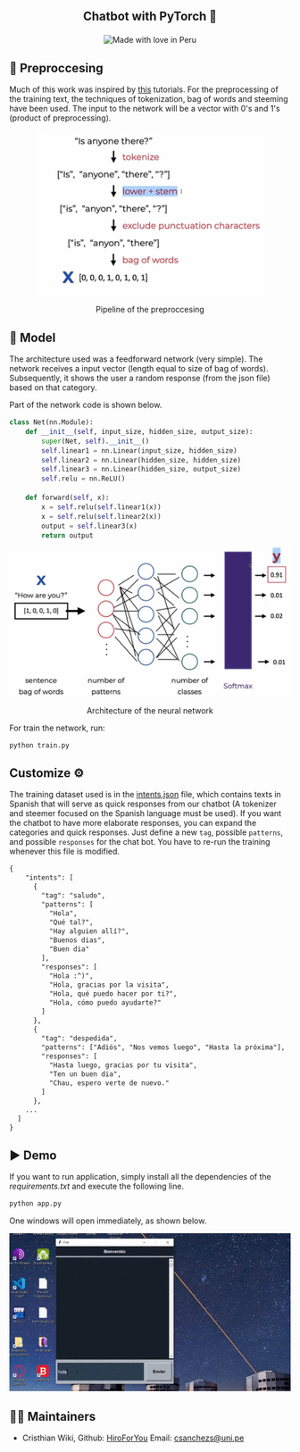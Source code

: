 <h2 align="center">
<p>Chatbot with PyTorch 🤖</p>
</h2>

<p align="center"> 
<img src="https://madewithlove.now.sh/pe?heart=true&colorB=%23d12e3e&template=for-the-badge" alt="Made with love in Peru">
</p>

## 📖 Preproccesing
Much of this work was inspired by [this](https://youtu.be/RNEcewpVZUQ) tutorials. For the preprocessing of the training text, the techniques of tokenization, bag of words and steeming have been used. The input to the network will be a vector with 0's and 1's (product of preprocessing).

<p align="center">
  <img src="src/pipeline.png" />
  <p align="center">Pipeline of the preproccesing</p>
</p>

## 🧠 Model
The architecture used was a feedforward network (very simple). The network receives a input vector (length equal to size of bag of words). Subsequently, it shows the user a random response (from the json file) based on that category.

Part of the network code is shown below.

```python
class Net(nn.Module):
    def __init__(self, input_size, hidden_size, output_size):
        super(Net, self).__init__()
        self.linear1 = nn.Linear(input_size, hidden_size)
        self.linear2 = nn.Linear(hidden_size, hidden_size)
        self.linear3 = nn.Linear(hidden_size, output_size)
        self.relu = nn.ReLU()

    def forward(self, x):
        x = self.relu(self.linear1(x))
        x = self.relu(self.linear2(x))
        output = self.linear3(x)
        return output
```

<p align="center">
  <img src="src/model.png" />
  <p align="center">Architecture of the neural network</p>
</p>

For train the network, run:
```console
python train.py
```
## Customize ⚙️

The training dataset used is in the [intents.json](intents.json) file, which contains texts in Spanish that will serve as quick responses from our chatbot (A tokenizer and steemer focused on the Spanish language must be used). If you want the chatbot to have more elaborate responses, you can expand the categories and quick responses. Just define a new `tag`, possible `patterns`, and possible `responses` for the chat bot. You have to re-run the training whenever this file is modified.
```console
{
    "intents": [
      {
        "tag": "saludo",
        "patterns": [
          "Hola",
          "Qué tal?",
          "Hay alguien allí?",
          "Buenos dias",
          "Buen dia"
        ],
        "responses": [
          "Hola :^)",
          "Hola, gracias por la visita",
          "Hola, qué puedo hacer por ti?",
          "Hola, cómo puedo ayudarte?"
        ]
      },
      {
        "tag": "despedida",
        "patterns": ["Adiós", "Nos vemos luego", "Hasta la próxima"],
        "responses": [
          "Hasta luego, gracias por tu visita",
          "Ten un buen dia",
          "Chau, espero verte de nuevo."
        ]
      },
    ...
  ]
}
```

## ▶ Demo

If you want to run application, simply install all the dependencies of the *requirements.txt* and execute the following line.

```bash
python app.py
```

One windows will open immediately, as shown below.

<p align="center">
  <img src="./src/demo.gif" />
</p>

## 👨‍💻 Maintainers
* Cristhian Wiki, Github: [HiroForYou](https://github.com/HiroForYou) Email: csanchezs@uni.pe